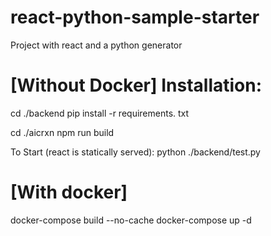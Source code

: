 # react-python-sample-starter
Project with react and a python generator

# [Without Docker] Installation:
cd ./backend
pip install -r requirements. txt

cd ./aicrxn
npm run build

To Start (react is statically served):
python ./backend/test.py

# [With docker]
docker-compose build --no-cache
docker-compose up -d
